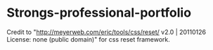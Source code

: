 # Strongs-professional-portfolio

Credit to "http://meyerweb.com/eric/tools/css/reset/ v2.0 | 20110126 License: none (public domain)" for css reset framework.
